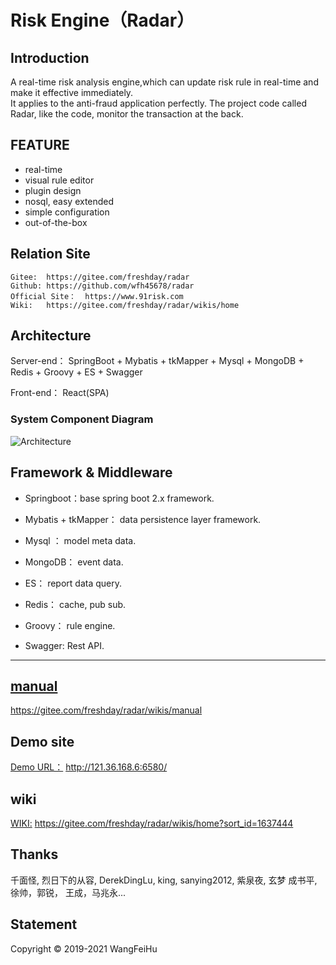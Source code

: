 # Risk Engine（Radar）
## Introduction

A real-time risk analysis engine,which can update risk rule in real-time and make it effective immediately.  
It applies to the anti-fraud application perfectly. 
The project code called Radar, like the code, monitor the transaction at the back.

## FEATURE

 * real-time
 * visual rule editor
 * plugin design
 * nosql, easy extended
 * simple configuration 
 * out-of-the-box

## Relation Site
    Gitee:  https://gitee.com/freshday/radar  
    Github: https://github.com/wfh45678/radar  
    Official Site：  https://www.91risk.com  
    Wiki:   https://gitee.com/freshday/radar/wikis/home


## Architecture


Server-end： SpringBoot + Mybatis + tkMapper + Mysql +  MongoDB + Redis + Groovy + ES + Swagger

Front-end： React(SPA) 

### System Component Diagram
![Architecture](https://www.91risk.com/radar/sys_model_arch.png) 

## Framework & Middleware
* Springboot：base spring boot 2.x framework.

* Mybatis + tkMapper： data persistence layer framework.

* Mysql ： model meta data.

* MongoDB： event data.

* ES： report data query.

* Redis： cache, pub sub.

* Groovy： rule engine. 

* Swagger:  Rest API.


---

## [manual](https://gitee.com/freshday/radar/wikis/manual)
https://gitee.com/freshday/radar/wikis/manual


## Demo site
[Demo URL：](http://121.36.168.6:6580/) http://121.36.168.6:6580/   

## wiki
[WIKI:](https://gitee.com/freshday/radar/wikis/home?sort_id=1637444) https://gitee.com/freshday/radar/wikis/home?sort_id=1637444



## Thanks

千面怪, 烈日下的从容, DerekDingLu, king, sanying2012, 紫泉夜, 玄梦
成书平, 徐帅，郭锐， 王成，马兆永...


 
 ## Statement
 Copyright ©  2019-2021 WangFeiHu
